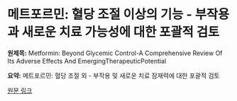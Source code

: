 # 메트포르민: 혈당 조절 이상의 기능 - 부작용과 새로운 치료 가능성에 대한 포괄적 검토

**원제목:** Metformin: Beyond Glycemic Control-A Comprehensive Review Of Its Adverse Effects And EmergingTherapeuticPotential

**요약:** 메트포르민: 혈당 조절 외 - 부작용 및 새로운 치료 잠재력에 대한 포괄적 검토

[원문 링크](https://scholar.google.com/scholar_url?url=https://theaspd.com/index.php/ijes/article/download/2148/1729&hl=ko&sa=X&d=5503168842046594304&ei=Dc1xaOv8Ge2rieoPkJGbqAY&scisig=AAZF9b-9d6iU71sDG3DQui8dTzRW&oi=scholaralrt&hist=BNQUaiIAAAAJ:4393926343879867803:AAZF9b-nymL4ZNR6SET6mfwIDAS0&html=&pos=2&folt=kw-top)
